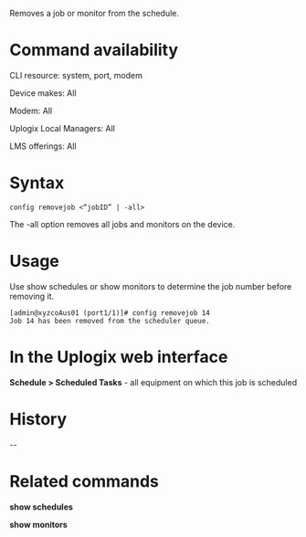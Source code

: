 Removes a job or monitor from the schedule.

# Command availability 

CLI resource: system, port, modem

Device makes: All

Modem: All

Uplogix Local Managers: All

LMS offerings: All

# Syntax 

```
config removejob <“jobID” | -all>
```

The -all option removes all jobs and monitors on the device.

# Usage 

Use show schedules or show monitors to determine the job number before removing it.

```
[admin@xyzcoAus01 (port1/1)]# config removejob 14
Job 14 has been removed from the scheduler queue.
```

# In the Uplogix web interface

**Schedule > Scheduled Tasks** - all equipment on which this job is scheduled

# History 

--

# Related commands 

**show schedules**

**show monitors**
